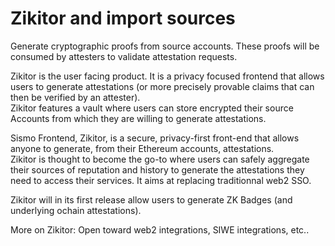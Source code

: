 # Zikitor and import sources



Generate cryptographic proofs from source accounts. These proofs will be consumed by attesters to validate attestation requests.



Zikitor is the user facing product. It is a privacy focused frontend that allows users to generate attestations (or more precisely provable claims that can then be verified by an attester). \
Zikitor features a vault where users can store encrypted their source Accounts from which they are willing to generate attestations.



Sismo Frontend, Zikitor, is a secure, privacy-first front-end that allows anyone to generate, from their Ethereum accounts, attestations. \
Zikitor is thought to become the go-to where users can safely aggregate their sources of reputation and history to generate the attestations they need to access their services. It aims at replacing traditionnal web2 SSO.

Zikitor will in its first release allow users to generate ZK Badges (and underlying ochain attestations).

More on Zikitor: Open toward web2 integrations, SIWE integrations, etc..
